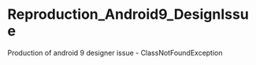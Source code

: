 # Reproduction_Android9_DesignIssue
Production of android 9 designer issue - ClassNotFoundException
